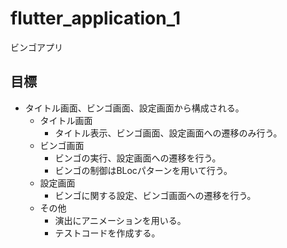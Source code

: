 # flutter_application_1

ビンゴアプリ

## 目標

- タイトル画面、ビンゴ画面、設定画面から構成される。
    - タイトル画面
        - タイトル表示、ビンゴ画面、設定画面への遷移のみ行う。
    - ビンゴ画面
        - ビンゴの実行、設定画面への遷移を行う。
        - ビンゴの制御はBLocパターンを用いて行う。
    - 設定画面
        - ビンゴに関する設定、ビンゴ画面への遷移を行う。
    - その他
        - 演出にアニメーションを用いる。
        - テストコードを作成する。
